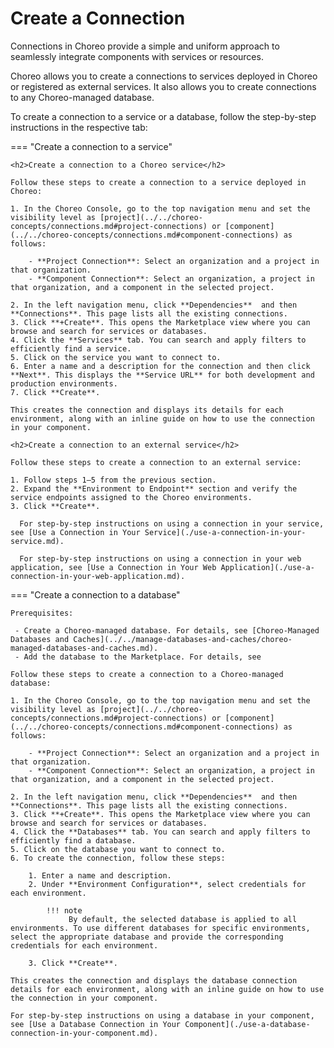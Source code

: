 # Create a Connection

Connections in Choreo provide a simple and uniform approach to seamlessly integrate components with services or resources.

Choreo allows you to create a connections to services deployed in Choreo or registered as external services. It also allows you to create connections to any Choreo-managed database.

To create a connection to a service or a database, follow the step-by-step instructions in the respective tab:

=== "Create a connection to a service"

    <h2>Create a connection to a Choreo service</h2>

    Follow these steps to create a connection to a service deployed in Choreo:

    1. In the Choreo Console, go to the top navigation menu and set the visibility level as [project](../../choreo-concepts/connections.md#project-connections) or [component](../../choreo-concepts/connections.md#component-connections) as follows: 

        - **Project Connection**: Select an organization and a project in that organization. 
        - **Component Connection**: Select an organization, a project in that organization, and a component in the selected project. 

    2. In the left navigation menu, click **Dependencies**  and then **Connections**. This page lists all the existing connections.
    3. Click **+Create**. This opens the Marketplace view where you can browse and search for services or databases.
    4. Click the **Services** tab. You can search and apply filters to efficiently find a service.
    5. Click on the service you want to connect to. 
    6. Enter a name and a description for the connection and then click **Next**. This displays the **Service URL** for both development and production environments. 
    7. Click **Create**.
   
    This creates the connection and displays its details for each environment, along with an inline guide on how to use the connection in your component. 

    <h2>Create a connection to an external service</h2>

    Follow these steps to create a connection to an external service:

    1. Follow steps 1–5 from the previous section.
    2. Expand the **Environment to Endpoint** section and verify the service endpoints assigned to the Choreo environments.
    3. Click **Create**.

      For step-by-step instructions on using a connection in your service, see [Use a Connection in Your Service](./use-a-connection-in-your-service.md).

      For step-by-step instructions on using a connection in your web application, see [Use a Connection in Your Web Application](./use-a-connection-in-your-web-application.md).


=== "Create a connection to a database"

    Prerequisites:

     - Create a Choreo-managed database. For details, see [Choreo-Managed Databases and Caches](../../manage-databases-and-caches/choreo-managed-databases-and-caches.md).
     - Add the database to the Marketplace. For details, see 

    Follow these steps to create a connection to a Choreo-managed database:

    1. In the Choreo Console, go to the top navigation menu and set the visibility level as [project](../../choreo-concepts/connections.md#project-connections) or [component](../../choreo-concepts/connections.md#component-connections) as follows: 

        - **Project Connection**: Select an organization and a project in that organization. 
        - **Component Connection**: Select an organization, a project in that organization, and a component in the selected project. 

    2. In the left navigation menu, click **Dependencies**  and then **Connections**. This page lists all the existing connections.
    3. Click **+Create**. This opens the Marketplace view where you can browse and search for services or databases.
    4. Click the **Databases** tab. You can search and apply filters to efficiently find a database.
    5. Click on the database you want to connect to. 
    6. To create the connection, follow these steps:
    
        1. Enter a name and description.
        2. Under **Environment Configuration**, select credentials for each environment.

            !!! note
                 By default, the selected database is applied to all environments. To use different databases for specific environments, select the appropriate database and provide the corresponding credentials for each environment.

        3. Click **Create**.  
    
    This creates the connection and displays the database connection details for each environment, along with an inline guide on how to use the connection in your component. 
    
    For step-by-step instructions on using a database in your component, see [Use a Database Connection in Your Component](./use-a-database-connection-in-your-component.md).
